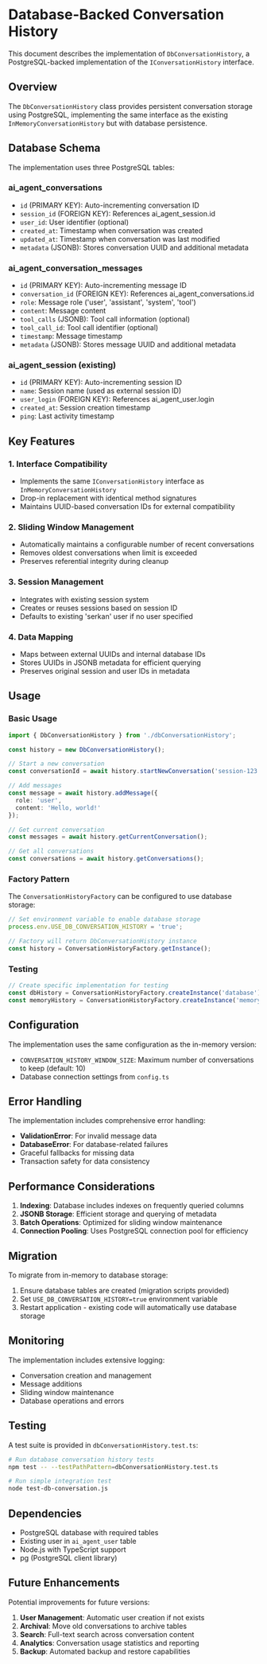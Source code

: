 # Database-Backed Conversation History

This document describes the implementation of `DbConversationHistory`, a PostgreSQL-backed implementation of the `IConversationHistory` interface.

## Overview

The `DbConversationHistory` class provides persistent conversation storage using PostgreSQL, implementing the same interface as the existing `InMemoryConversationHistory` but with database persistence.

## Database Schema

The implementation uses three PostgreSQL tables:

### ai_agent_conversations
- `id` (PRIMARY KEY): Auto-incrementing conversation ID
- `session_id` (FOREIGN KEY): References ai_agent_session.id
- `user_id`: User identifier (optional)
- `created_at`: Timestamp when conversation was created
- `updated_at`: Timestamp when conversation was last modified
- `metadata` (JSONB): Stores conversation UUID and additional metadata

### ai_agent_conversation_messages
- `id` (PRIMARY KEY): Auto-incrementing message ID
- `conversation_id` (FOREIGN KEY): References ai_agent_conversations.id
- `role`: Message role ('user', 'assistant', 'system', 'tool')
- `content`: Message content
- `tool_calls` (JSONB): Tool call information (optional)
- `tool_call_id`: Tool call identifier (optional)
- `timestamp`: Message timestamp
- `metadata` (JSONB): Stores message UUID and additional metadata

### ai_agent_session (existing)
- `id` (PRIMARY KEY): Auto-incrementing session ID
- `name`: Session name (used as external session ID)
- `user_login` (FOREIGN KEY): References ai_agent_user.login
- `created_at`: Session creation timestamp
- `ping`: Last activity timestamp

## Key Features

### 1. Interface Compatibility
- Implements the same `IConversationHistory` interface as `InMemoryConversationHistory`
- Drop-in replacement with identical method signatures
- Maintains UUID-based conversation IDs for external compatibility

### 2. Sliding Window Management
- Automatically maintains a configurable number of recent conversations
- Removes oldest conversations when limit is exceeded
- Preserves referential integrity during cleanup

### 3. Session Management
- Integrates with existing session system
- Creates or reuses sessions based on session ID
- Defaults to existing 'serkan' user if no user specified

### 4. Data Mapping
- Maps between external UUIDs and internal database IDs
- Stores UUIDs in JSONB metadata for efficient querying
- Preserves original session and user IDs in metadata

## Usage

### Basic Usage
```typescript
import { DbConversationHistory } from './dbConversationHistory';

const history = new DbConversationHistory();

// Start a new conversation
const conversationId = await history.startNewConversation('session-123', 'serkan');

// Add messages
const message = await history.addMessage({
  role: 'user',
  content: 'Hello, world!'
});

// Get current conversation
const messages = await history.getCurrentConversation();

// Get all conversations
const conversations = await history.getConversations();
```

### Factory Pattern
The `ConversationHistoryFactory` can be configured to use database storage:

```typescript
// Set environment variable to enable database storage
process.env.USE_DB_CONVERSATION_HISTORY = 'true';

// Factory will return DbConversationHistory instance
const history = ConversationHistoryFactory.getInstance();
```

### Testing
```typescript
// Create specific implementation for testing
const dbHistory = ConversationHistoryFactory.createInstance('database');
const memoryHistory = ConversationHistoryFactory.createInstance('memory');
```

## Configuration

The implementation uses the same configuration as the in-memory version:

- `CONVERSATION_HISTORY_WINDOW_SIZE`: Maximum number of conversations to keep (default: 10)
- Database connection settings from `config.ts`

## Error Handling

The implementation includes comprehensive error handling:

- **ValidationError**: For invalid message data
- **DatabaseError**: For database-related failures
- Graceful fallbacks for missing data
- Transaction safety for data consistency

## Performance Considerations

1. **Indexing**: Database includes indexes on frequently queried columns
2. **JSONB Storage**: Efficient storage and querying of metadata
3. **Batch Operations**: Optimized for sliding window maintenance
4. **Connection Pooling**: Uses PostgreSQL connection pool for efficiency

## Migration

To migrate from in-memory to database storage:

1. Ensure database tables are created (migration scripts provided)
2. Set `USE_DB_CONVERSATION_HISTORY=true` environment variable
3. Restart application - existing code will automatically use database storage

## Monitoring

The implementation includes extensive logging:
- Conversation creation and management
- Message additions
- Sliding window maintenance
- Database operations and errors

## Testing

A test suite is provided in `dbConversationHistory.test.ts`:

```bash
# Run database conversation history tests
npm test -- --testPathPattern=dbConversationHistory.test.ts

# Run simple integration test
node test-db-conversation.js
```

## Dependencies

- PostgreSQL database with required tables
- Existing user in `ai_agent_user` table
- Node.js with TypeScript support
- pg (PostgreSQL client library)

## Future Enhancements

Potential improvements for future versions:

1. **User Management**: Automatic user creation if not exists
2. **Archival**: Move old conversations to archive tables
3. **Search**: Full-text search across conversation content
4. **Analytics**: Conversation usage statistics and reporting
5. **Backup**: Automated backup and restore capabilities